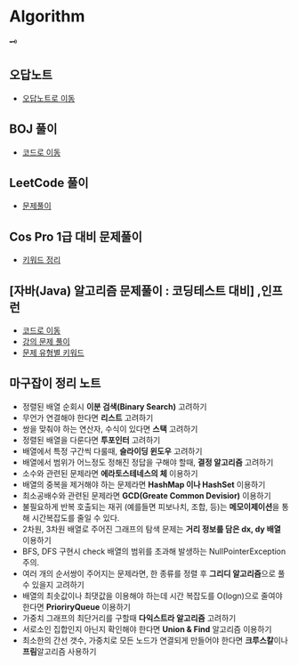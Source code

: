 # Algorithm
🗝<br>
## 오답노트
- [오답노트로 이동](https://github.com/97Fekim/Algorithm/blob/master/%EC%98%A4%EB%8B%B5%EB%85%B8%ED%8A%B8.md)
## BOJ 풀이
- [코드로 이동](https://github.com/97Fekim/Algorithm/tree/master/src/BAEKJOON)
## LeetCode 풀이
- [문제풀이](https://velog.io/@16fekim?tag=leetcode)
## Cos Pro 1급 대비 문제풀이
- [키워드 정리](https://github.com/97Fekim/Algorithm/blob/master/CosPro.md)
## [자바(Java) 알고리즘 문제풀이 : 코딩테스트 대비] ,인프런
- [코드로 이동](https://github.com/97Fekim/Algorithm/tree/master/src/Inflearn)
- [강의 문제 풀이](https://github.com/97Fekim/Algorithm/blob/master/Inflearn%20Algorithm%20Basic.md)
- [문제 유형별 키워드](https://velog.io/@16fekim/%EC%95%8C%EA%B3%A0%EB%A6%AC%EC%A6%98-Java%EB%A1%9C-%EC%BD%94%EB%94%A9%ED%85%8C%EC%8A%A4%ED%8A%B8-%EC%A4%80%EB%B9%84)
## 마구잡이 정리 노트
- 정렬된 배열 순회시 <strong>이분 검색(Binary Search)</strong> 고려하기
- 무언가 연결해야 한다면 <strong>리스트</strong> 고려하기
- 쌍을 맞춰야 하는 연산자, 수식이 있다면 <strong>스택</strong> 고려하기
- 정렬된 배열을 다룬다면 <strong>투포인터</strong> 고려하기
- 배열에서 특정 구간씩 다룰때, <strong>슬라이딩 윈도우</strong> 고려하기
- 배열에서 범위가 어느정도 정해진 정답을 구해야 할때, <strong>결정 알고리즘</strong> 고려하기
- 소수와 관련된 문제라면 <strong>에라토스테네스의 체</strong> 이용하기
- 배열의 중복을 제거해야 하는 문제라면 <strong>HashMap 이나 HashSet</strong> 이용하기
- 최소공배수와 관련된 문제라면 <strong>GCD(Greate Common Devisior)</strong> 이용하기
- 불필요하게 반복 호출되는 재귀 (예를들면 피보나치, 조합, 등)는 <strong>메모이제이션</strong>을 통해 시간복잡도를 줄일 수 있다.
- 2차원, 3차원 배열로 주어진 그래프의 탐색 문제는 <strong>거리 정보를 담은 dx, dy 배열</strong> 이용하기
- BFS, DFS 구현시 check 배열의 범위를 초과해 발생하는 NullPointerException 주의. 
- 여러 개의 순서쌍이 주어지는 문제라면, 한 종류를 정렬 후 <strong>그리디 알고리즘</strong>으로 풀 수 있을지 고려하기
- 배열의 최솟값이나 최댓값을 이용해야 하는데 시간 복잡도를 O(logn)으로 줄여야 한다면 <strong>PrioriryQueue</strong> 이용하기
- 가중치 그래프의 최단거리를 구할때 <strong>다익스트라 알고리즘</strong> 고려하기
- 서로소인 집합인지 아닌지 확인해야 한다면 <strong>Union & Find</strong> 알고리즘 이용하기
- 최소한의 간선 갯수, 가중치로 모든 노드가 연결되게 만들어야 한다면 <strong>크루스칼</strong>이나 <strong>프림</strong>알고리즘 사용하기

